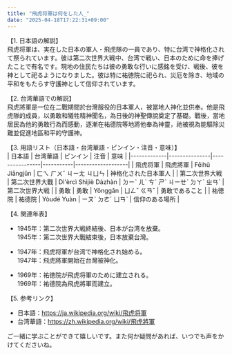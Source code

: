 ```yaml
---
title: "飛虎将軍は何をした人_"
date: "2025-04-18T17:22:31+09:00"
---
```


【1. 日本語の解説】  
飛虎将軍は、実在した日本の軍人・飛虎隊の一員であり、特に台湾で神格化されて祭られています。彼は第二次世界大戦中、台湾で戦い、日本のために命を捧げたことで有名です。現地の住民たちは彼の勇敢な行いに感銘を受け、戦後、彼を神として祀るようになりました。彼は特に祐徳院に祀られ、災厄を除き、地域の平和をもたらす守護神として信仰されています。

【2. 台湾華語での解説】  
飛虎將軍是一位在二戰期間於台灣服役的日本軍人，被當地人神化並供奉。他是飛虎隊的成員，以勇敢和犧牲精神聞名，為日後的神聖傳說奠定了基礎。戰後，當地居民為他的勇敢行為而感動，逐漸在祐德院等地將他奉為神靈，祂被視為能驅除災難並促進地區和平的守護神。

【3. 用語リスト（日本語・台湾華語・ピンイン・注音・意味）】  
| 日本語      | 台湾華語      | ピンイン       | 注音      | 意味              |
|-------------|---------------|----------------|-----------|-------------------|
| 飛虎将軍    | 飛虎將軍     | Fēihǔ Jiāngjūn | ㄈㄟ ㄏㄨˇ ㄐㄧㄤ ㄐㄩㄣ | 神格化された日本軍人 |
| 第二次世界大戦 | 第二次世界大戰 | Dì'èrcì Shìjiè Dàzhàn | ㄉㄧˋ ㄦˋ ㄘˋ  ㄕˋ ㄐㄧㄝˋ ㄉㄚˋ ㄓㄢˋ | 第二次世界大戦      |
| 勇敢        | 勇敢         | Yǒnggǎn        | ㄩㄥˇ ㄍㄢˇ | 勇敢であること    |
| 祐徳院      | 祐德院       | Yòudé Yuàn     | ㄧㄡˋ ㄉㄜˊ ㄩㄢˋ | 信仰のある場所    |

【4. 関連年表】  
- 1945年：第二次世界大戦終結後、日本が台湾を放棄。  
  1945年：第二次世界大戰結束後，日本放棄台灣。

- 1947年：飛虎将軍が台湾で神格化され始める。  
  1947年：飛虎將軍開始在台灣被神化。

- 1969年：祐徳院が飛虎将軍のために建立される。  
  1969年：祐德院為飛虎將軍而建立。

【5. 参考リンク】  
- 日本語：https://ja.wikipedia.org/wiki/飛虎将軍
- 台湾華語：https://zh.wikipedia.org/wiki/飛虎將軍

ご一緒に学ぶことができて嬉しいです。また何か疑問があれば、いつでも声をかけてくださいね。